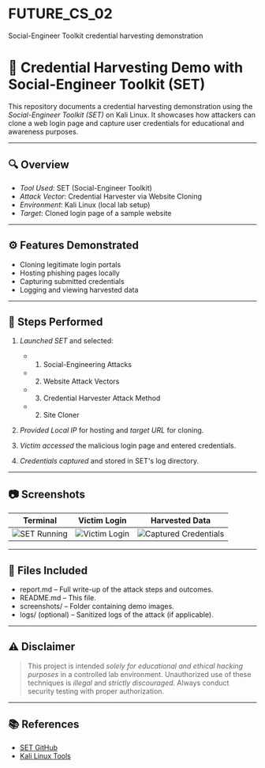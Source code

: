 # FUTURE_CS_02
Social-Engineer Toolkit credential harvesting demonstration
# 🎯 Credential Harvesting Demo with Social-Engineer Toolkit (SET)

This repository documents a credential harvesting demonstration using the *Social-Engineer Toolkit (SET)* on Kali Linux. It showcases how attackers can clone a web login page and capture user credentials for educational and awareness purposes.

---

## 🔍 Overview

- *Tool Used*: SET (Social-Engineer Toolkit)
- *Attack Vector*: Credential Harvester via Website Cloning
- *Environment*: Kali Linux (local lab setup)
- *Target*: Cloned login page of a sample website

---

## ⚙ Features Demonstrated

- Cloning legitimate login portals
- Hosting phishing pages locally
- Capturing submitted credentials
- Logging and viewing harvested data

---

## 🧪 Steps Performed

1. *Launched SET* and selected:
   - 1) Social-Engineering Attacks
   - 2) Website Attack Vectors
   - 3) Credential Harvester Attack Method
   - 2) Site Cloner

2. *Provided Local IP* for hosting and *target URL* for cloning.

3. *Victim accessed* the malicious login page and entered credentials.

4. *Credentials captured* and stored in SET's log directory.

---

## 📷 Screenshots

| Terminal | Victim Login | Harvested Data |
|----------|--------------|----------------|
| ![SET Running](screenshots/harvester_run.png) | ![Victim Login](screenshots/browser_login.png) | ![Captured Credentials](screenshots/captured_creds.png) |

---

## 📁 Files Included

- report.md – Full write-up of the attack steps and outcomes.
- README.md – This file.
- screenshots/ – Folder containing demo images.
- logs/ (optional) – Sanitized logs of the attack (if applicable).

---

## ⚠ Disclaimer

> This project is intended *solely for educational and ethical hacking purposes* in a controlled lab environment. Unauthorized use of these techniques is *illegal* and *strictly discouraged*. Always conduct security testing with proper authorization.

---

## 📚 References

- [SET GitHub](https://github.com/trustedsec/social-engineer-toolkit)
- [Kali Linux Tools](https://tools.kali.org/information-gathering/set)
